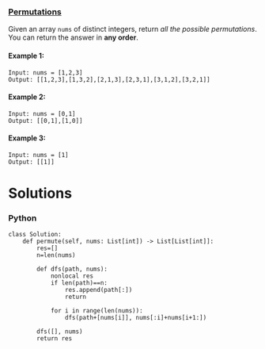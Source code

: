 ### [Permutations](https://leetcode.com/problems/permutations/) <br>

Given an array `nums` of distinct integers, return *all the possible permutations*. You can return the answer in **any order**.



#### Example 1:

```
Input: nums = [1,2,3]
Output: [[1,2,3],[1,3,2],[2,1,3],[2,3,1],[3,1,2],[3,2,1]]

```

#### Example 2:

```
Input: nums = [0,1]
Output: [[0,1],[1,0]]

```

#### Example 3:

```
Input: nums = [1]
Output: [[1]]

```


# Solutions

### Python
```
class Solution:
    def permute(self, nums: List[int]) -> List[List[int]]:
        res=[]
        n=len(nums)
        
        def dfs(path, nums):
            nonlocal res
            if len(path)==n:
                res.append(path[:])
                return
            
            for i in range(len(nums)):
                dfs(path+[nums[i]], nums[:i]+nums[i+1:])
            
        dfs([], nums)
        return res

```

